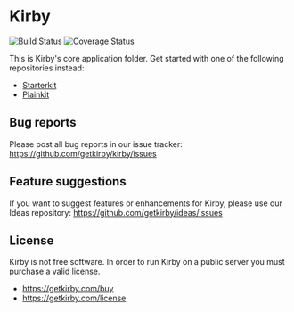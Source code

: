 # Kirby

[![Build Status](https://travis-ci.com/k-next/kirby.svg?branch=master)](https://travis-ci.com/k-next/kirby)
[![Coverage Status](https://coveralls.io/repos/github/k-next/kirby/badge.svg?branch=master)](https://coveralls.io/github/k-next/kirby?branch=master)

This is Kirby's core application folder. Get started with one of the following repositories instead: 

- [Starterkit](https://github.com/getkirby/starterkit) 
- [Plainkit](https://github.com/getkirby/plainkit)

## Bug reports

Please post all bug reports in our issue tracker:  
https://github.com/getkirby/kirby/issues

## Feature suggestions

If you want to suggest features or enhancements for Kirby, please use our Ideas repository:
https://github.com/getkirby/ideas/issues

## License

Kirby is not free software. In order to run Kirby on a public server you must purchase a valid license.
- https://getkirby.com/buy
- https://getkirby.com/license
